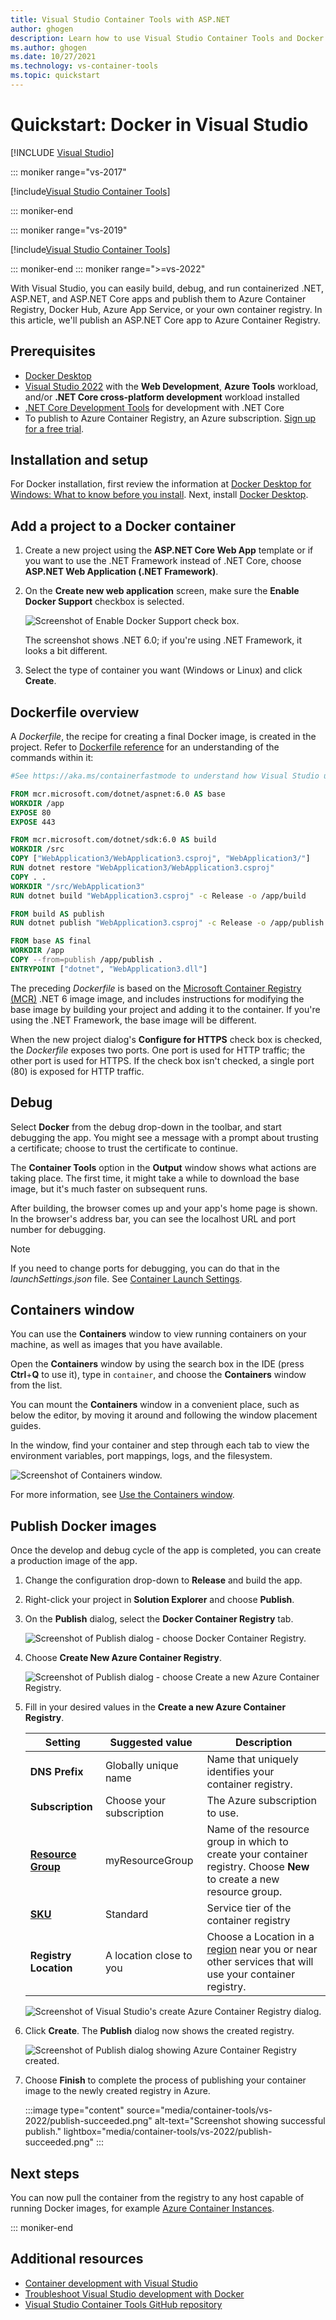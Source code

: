 ```yaml
---
title: Visual Studio Container Tools with ASP.NET
author: ghogen
description: Learn how to use Visual Studio Container Tools and Docker for Windows
ms.author: ghogen
ms.date: 10/27/2021
ms.technology: vs-container-tools
ms.topic: quickstart
---
```

# Quickstart: Docker in Visual Studio

 [!INCLUDE [Visual Studio](~/includes/applies-to-version/vs-not-mac.md)]

::: moniker range="vs-2017"

[!include[Visual Studio Container Tools](includes/vs-2017/container-tools.md)]

::: moniker-end

::: moniker range="vs-2019"

[!include[Visual Studio Container Tools](includes/vs-2019/container-tools.md)]

::: moniker-end
::: moniker range=">=vs-2022"

With Visual Studio, you can easily build, debug, and run containerized .NET, ASP.NET, and ASP.NET Core apps and publish them to Azure Container Registry, Docker Hub, Azure App Service, or your own container registry. In this article, we'll publish an ASP.NET Core app to Azure Container Registry.

## Prerequisites

* [Docker Desktop](https://hub.docker.com/editions/community/docker-ce-desktop-windows)
* [Visual Studio 2022](https://visualstudio.microsoft.com/downloads) with the **Web Development**, **Azure Tools** workload, and/or **.NET Core cross-platform development** workload installed
* [.NET Core Development Tools](https://dotnet.microsoft.com/download/dotnet-core/) for development with .NET Core
* To publish to Azure Container Registry, an Azure subscription. [Sign up for a free trial](https://azure.microsoft.com/free/dotnet/).

## Installation and setup

For Docker installation, first review the information at [Docker Desktop for Windows: What to know before you install](https://docs.docker.com/docker-for-windows/install/#what-to-know-before-you-install). Next, install [Docker Desktop](https://hub.docker.com/editions/community/docker-ce-desktop-windows).

## Add a project to a Docker container

1. Create a new project using the **ASP.NET Core Web App** template or if you want to use the .NET Framework instead of .NET Core, choose **ASP.NET Web Application (.NET Framework)**.
1. On the **Create new web application** screen, make sure the **Enable Docker Support** checkbox is selected.

   ![Screenshot of Enable Docker Support check box.](media/container-tools/vs-2022/web-app-additional-information-6-docker.png)

   The screenshot shows .NET 6.0; if you're using .NET Framework, it looks a bit different.

1. Select the type of container you want (Windows or Linux) and click **Create**.

## Dockerfile overview

A *Dockerfile*, the recipe for creating a final Docker image, is created in the project. Refer to [Dockerfile reference](https://docs.docker.com/engine/reference/builder/) for an understanding of the commands within it:

```dockerfile
#See https://aka.ms/containerfastmode to understand how Visual Studio uses this Dockerfile to build your images for faster debugging.

FROM mcr.microsoft.com/dotnet/aspnet:6.0 AS base
WORKDIR /app
EXPOSE 80
EXPOSE 443

FROM mcr.microsoft.com/dotnet/sdk:6.0 AS build
WORKDIR /src
COPY ["WebApplication3/WebApplication3.csproj", "WebApplication3/"]
RUN dotnet restore "WebApplication3/WebApplication3.csproj"
COPY . .
WORKDIR "/src/WebApplication3"
RUN dotnet build "WebApplication3.csproj" -c Release -o /app/build

FROM build AS publish
RUN dotnet publish "WebApplication3.csproj" -c Release -o /app/publish

FROM base AS final
WORKDIR /app
COPY --from=publish /app/publish .
ENTRYPOINT ["dotnet", "WebApplication3.dll"]
```

The preceding *Dockerfile* is based on the [Microsoft Container Registry (MCR)](https://azure.microsoft.com/blog/microsoft-syndicates-container-catalog/) .NET 6 image image, and includes instructions for modifying the base image by building your project and adding it to the container. If you're using the .NET Framework, the base image will be different.

When the new project dialog's **Configure for HTTPS** check box is checked, the *Dockerfile* exposes two ports. One port is used for HTTP traffic; the other port is used for HTTPS. If the check box isn't checked, a single port (80) is exposed for HTTP traffic.

## Debug

Select **Docker** from the debug drop-down in the toolbar, and start debugging the app. You might see a message with a prompt about trusting a certificate; choose to trust the certificate to continue.

The **Container Tools** option in the **Output** window shows what actions are taking place. The first time, it might take a while to download the base image, but it's much faster on subsequent runs.

After building, the browser comes up and your app's home page is shown. In the browser's address bar, you can see the localhost URL and port number for debugging.

>[!NOTE]
> If you need to change ports for debugging, you can do that in the *launchSettings.json* file. See [Container Launch Settings](container-launch-settings.md).

## Containers window

You can use the **Containers** window to view running containers on your machine, as well as images that you have available.

Open the **Containers** window by using the search box in the IDE (press **Ctrl**+**Q** to use it), type in `container`, and choose the **Containers** window from the list.

You can mount the **Containers** window in a convenient place, such as below the editor, by moving it around and following the window placement guides.

In the window, find your container and step through each tab to view the environment variables, port mappings, logs, and the filesystem.

![Screenshot of Containers window.](media/container-tools/vs-2022/container-tools-window.png)

For more information, see [Use the Containers window](view-and-diagnose-containers.md).

## Publish Docker images

Once the develop and debug cycle of the app is completed, you can create a production image of the app.

1. Change the configuration drop-down to **Release** and build the app.
1. Right-click your project in **Solution Explorer** and choose **Publish**.
1. On the **Publish** dialog, select the **Docker Container Registry** tab.

   ![Screenshot of Publish dialog - choose Docker Container Registry.](media/container-tools/vs-2022/docker-container-registry.png)

1. Choose **Create New Azure Container Registry**.

   ![Screenshot of Publish dialog - choose Create a new Azure Container Registry.](media/container-tools/vs-2022/select-existing-or-create-new-azure-container-registry.png)

1. Fill in your desired values in the **Create a new Azure Container Registry**.

    | Setting      | Suggested value  | Description                                |
    | ------------ |  ------- | -------------------------------------------------- |
    | **DNS Prefix** | Globally unique name | Name that uniquely identifies your container registry. |
    | **Subscription** | Choose your subscription | The Azure subscription to use. |
    | **[Resource Group](/azure/azure-resource-manager/resource-group-overview)** | myResourceGroup |  Name of the resource group in which to create your container registry. Choose **New** to create a new resource group.|
    | **[SKU](/azure/container-registry/container-registry-skus)** | Standard | Service tier of the container registry  |
    | **Registry Location** | A location close to you | Choose a Location in a [region](https://azure.microsoft.com/regions/) near you or near other services that will use your container registry. |

    ![Screenshot of Visual Studio's create Azure Container Registry dialog.](media/container-tools/vs-2022/vs-azure-container-registry-provisioning-dialog.png)

1. Click **Create**. The **Publish** dialog now shows the created registry.

   ![Screenshot of Publish dialog showing Azure Container Registry created.](media/container-tools/vs-2022/created-azure-container-registry.png)

1. Choose **Finish** to complete the process of publishing your container image to the newly created registry in Azure.

   :::image type="content" source="media/container-tools/vs-2022/publish-succeeded.png" alt-text="Screenshot showing successful publish." lightbox="media/container-tools/vs-2022/publish-succeeded.png" :::

## Next steps

You can now pull the container from the registry to any host capable of running Docker images, for example [Azure Container Instances](/azure/container-instances/container-instances-tutorial-deploy-app).

::: moniker-end

## Additional resources

* [Container development with Visual Studio](./index.yml)
* [Troubleshoot Visual Studio development with Docker](troubleshooting-docker-errors.md)
* [Visual Studio Container Tools GitHub repository](https://github.com/Microsoft/DockerTools)
